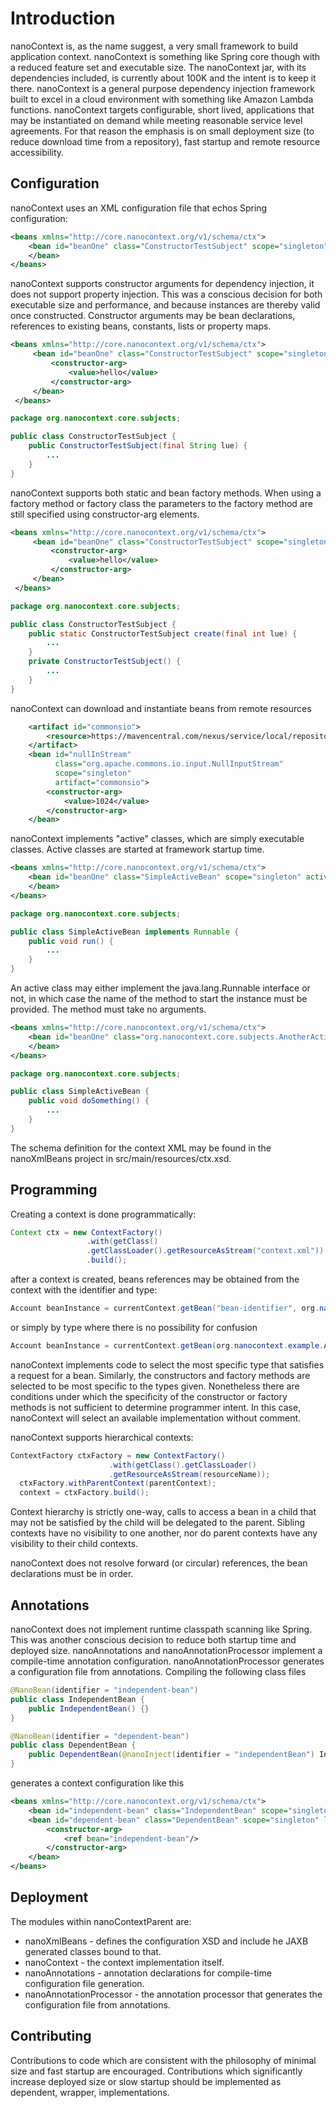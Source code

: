 # Introduction
nanoContext is, as the name suggest, a very small framework to build application context. 
nanoContext is something like Spring core though with a reduced feature set and executable size.
The nanoContext jar, with its dependencies included, is currently about 100K and the intent is to keep it there.
nanoContext is a general purpose dependency injection framework built to excel in a cloud environment with something like Amazon Lambda functions.
nanoContext targets configurable, short lived, applications that may be instantiated on demand while meeting reasonable service level agreements. 
For that reason the emphasis is on small deployment size (to reduce download time from a repository), fast startup and remote resource accessibility.

## Configuration
nanoContext uses an XML configuration file that echos Spring configuration:
```xml
<beans xmlns="http://core.nanocontext.org/v1/schema/ctx">
    <bean id="beanOne" class="ConstructorTestSubject" scope="singleton">
    </bean>
</beans>
```
nanoContext supports constructor arguments for dependency injection, it does not support property injection. 
This was a conscious decision for both executable size and performance, and because instances are thereby valid once constructed.
Constructor arguments may be bean declarations, references to existing beans, constants, lists or property maps.
```xml
<beans xmlns="http://core.nanocontext.org/v1/schema/ctx">
     <bean id="beanOne" class="ConstructorTestSubject" scope="singleton">
         <constructor-arg>
             <value>hello</value>
         </constructor-arg>
     </bean>
 </beans>
```
```java
package org.nanocontext.core.subjects;

public class ConstructorTestSubject {
    public ConstructorTestSubject(final String lue) {
        ...
    }
}
```
 
nanoContext supports both static and bean factory methods. 
When using a factory method or factory class the parameters to the factory method are still specified using constructor-arg elements.
```xml
<beans xmlns="http://core.nanocontext.org/v1/schema/ctx">
     <bean id="beanOne" class="ConstructorTestSubject" scope="singleton" factory-method="create">
         <constructor-arg>
             <value>hello</value>
         </constructor-arg>
     </bean>
 </beans>
```
```java
package org.nanocontext.core.subjects;

public class ConstructorTestSubject {
    public static ConstructorTestSubject create(final int lue) {
        ...
    }
    private ConstructorTestSubject() {
        ...
    }
}
```

nanoContext can download and instantiate beans from remote resources
```xml
    <artifact id="commonsio">
        <resource>https://mavencentral.com/nexus/service/local/repositories/central/content/commons-io/commons-io/2.4/commons-io-2.4.jar</resource>
    </artifact>
    <bean id="nullInStream"
          class="org.apache.commons.io.input.NullInputStream"
          scope="singleton"
          artifact="commonsio">
        <constructor-arg>
            <value>1024</value>
        </constructor-arg>
    </bean>
```
nanoContext implements "active" classes, which are simply executable classes. Active classes are started at framework startup time. 
```xml
<beans xmlns="http://core.nanocontext.org/v1/schema/ctx">
    <bean id="beanOne" class="SimpleActiveBean" scope="singleton" active="true">
    </bean>
</beans>
```
```java
package org.nanocontext.core.subjects;

public class SimpleActiveBean implements Runnable {
    public void run() {
        ...
    }
}
```
An active class may either implement the java.lang.Runnable interface or not, in which case the name of the method to start the instance must be provided.
The method must take no arguments.
```xml
<beans xmlns="http://core.nanocontext.org/v1/schema/ctx">
    <bean id="beanOne" class="org.nanocontext.core.subjects.AnotherActiveBean" scope="singleton" active="true" activate-method="doSomething">
    </bean>
</beans>
```
```java
package org.nanocontext.core.subjects;

public class SimpleActiveBean {
    public void doSomething() {
        ...
    }
}
```

The schema definition for the context XML may be found in the nanoXmlBeans project in src/main/resources/ctx.xsd.

## Programming
Creating a context is done programmatically:

```java
Context ctx = new ContextFactory()
                 .with(getClass()
                 .getClassLoader().getResourceAsStream("context.xml"))
                 .build();
```

after a context is created, beans references may be obtained from the context with the identifier and type:

```java
Account beanInstance = currentContext.getBean("bean-identifier", org.nanocontext.example.Account.class);
```
or simply by type where there is no possibility for confusion

```java
Account beanInstance = currentContext.getBean(org.nanocontext.example.Account.class);
```
nanoContext implements code to select the most specific type that satisfies a request for a bean. 
Similarly, the constructors and factory methods are selected to be most specific to the types given.
Nonetheless there are conditions under which the specificity of the constructor or factory methods is not sufficient
to determine programmer intent. In this case, nanoContext will select an available implementation without comment.

nanoContext supports hierarchical contexts:

```java
ContextFactory ctxFactory = new ContextFactory()
                      .with(getClass().getClassLoader()
                      .getResourceAsStream(resourceName));
  ctxFactory.withParentContext(parentContext);
  context = ctxFactory.build();
```

Context hierarchy is strictly one-way, calls to access a bean in a child that may not be satisfied by the child will be delegated to the parent.
Sibling contexts have no visibility to one another, nor do parent contexts have any visibility to their child contexts.

nanoContext does not resolve forward (or circular) references, the bean declarations must be in order.

## Annotations
nanoContext does not implement runtime classpath scanning like Spring. This was another conscious decision to reduce both startup time and deployed size.
nanoAnnotations and nanoAnnotationProcessor implement a compile-time annotation configuration. 
nanoAnnotationProcessor generates a configuration file from annotations.
Compiling the following class files
```java
@NanoBean(identifier = "independent-bean")
public class IndependentBean {
    public IndependentBean() {}
}

@NanoBean(identifier = "dependent-bean")
public class DependentBean {
    public DependentBean(@nanoInject(identifier = "independentBean") IndependentBean bean) {}
}
```
generates a context configuration like this
```xml
<beans xmlns="http://core.nanocontext.org/v1/schema/ctx">
    <bean id="independent-bean" class="IndependentBean" scope="singleton" lazy-load="false"/>
    <bean id="dependent-bean" class="DependentBean" scope="singleton" lazy-load="false">
        <constructor-arg>
            <ref bean="independent-bean"/>       
        </constructor-arg>
    </bean>
</beans>
```

## Deployment
The modules within nanoContextParent are:
* nanoXmlBeans - defines the configuration XSD and include he JAXB generated classes bound to that.
* nanoContext - the context implementation itself.
* nanoAnnotations - annotation declarations for compile-time configuration file generation.
* nanoAnnotationProcessor - the annotation processor that generates the configuration file from annotations.

## Contributing
Contributions to code which are consistent with the philosophy of minimal size and fast startup are encouraged. 
Contributions which significantly increase deployed size or slow startup should be implemented as dependent, wrapper,
implementations.